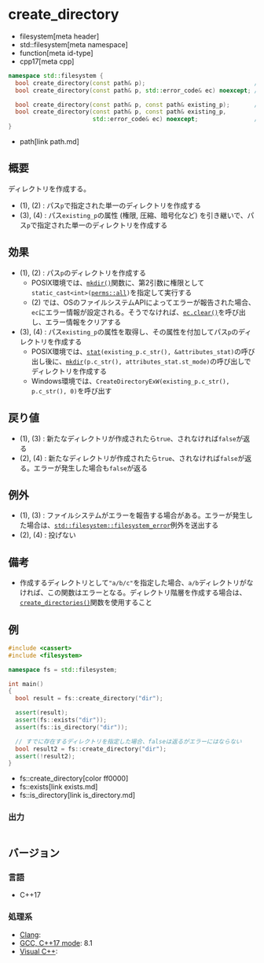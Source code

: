 # create_directory
* filesystem[meta header]
* std::filesystem[meta namespace]
* function[meta id-type]
* cpp17[meta cpp]

```cpp
namespace std::filesystem {
  bool create_directory(const path& p);                               // (1)
  bool create_directory(const path& p, std::error_code& ec) noexcept; // (2)

  bool create_directory(const path& p, const path& existing_p);       // (3)
  bool create_directory(const path& p, const path& existing_p,
                        std::error_code& ec) noexcept;                // (4)
}
```
* path[link path.md]

## 概要
ディレクトリを作成する。

- (1), (2) : パス`p`で指定された単一のディレクトリを作成する
- (3), (4) : パス`existing_p`の属性 (権限, 圧縮、暗号化など) を引き継いで、パス`p`で指定された単一のディレクトリを作成する


## 効果
- (1), (2) : パス`p`のディレクトリを作成する
    - POSIX環境では、[`mkdir()`](https://linuxjm.osdn.jp/html/LDP_man-pages/man2/mkdir.2.html)関数に、第2引数に権限として`static_cast<int>(`[`perms::all`](perms.md)`)`を指定して実行する
    - (2) では、OSのファイルシステムAPIによってエラーが報告された場合、`ec`にエラー情報が設定される。そうでなければ、[`ec.clear()`](/reference/system_error/error_code/clear.md)を呼び出し、エラー情報をクリアする
- (3), (4) : パス`existing_p`の属性を取得し、その属性を付加してパス`p`のディレクトリを作成する
    - POSIX環境では、[`stat`](https://linuxjm.osdn.jp/html/LDP_man-pages/man2/stat.2.html)`(existing_p.c_str(), &attributes_stat)`の呼び出し後に、[`mkdir`](https://linuxjm.osdn.jp/html/LDP_man-pages/man2/mkdir.2.html)`(p.c_str(), attributes_stat.st_mode)`の呼び出しでディレクトリを作成する
    - Windows環境では、`CreateDirectoryExW(existing_p.c_str(), p.c_str(), 0)`を呼び出す


## 戻り値
- (1), (3) : 新たなディレクトリが作成されたら`true`、されなければ`false`が返る
- (2), (4) : 新たなディレクトリが作成されたら`true`、されなければ`false`が返る。エラーが発生した場合も`false`が返る


## 例外
- (1), (3) : ファイルシステムがエラーを報告する場合がある。エラーが発生した場合は、[`std::filesystem::filesystem_error`](filesystem_error.md)例外を送出する
- (2), (4) : 投げない


## 備考
- 作成するディレクトリとして`"a/b/c"`を指定した場合、`a/b`ディレクトリがなければ、この関数はエラーとなる。ディレクトリ階層を作成する場合は、[`create_directories()`](create_directories.md.nolink)関数を使用すること


## 例
```cpp example
#include <cassert>
#include <filesystem>

namespace fs = std::filesystem;

int main()
{
  bool result = fs::create_directory("dir");

  assert(result);
  assert(fs::exists("dir"));
  assert(fs::is_directory("dir"));

  // すでに存在するディレクトリを指定した場合、falseは返るがエラーにはならない
  bool result2 = fs::create_directory("dir");
  assert(!result2);
}
```
* fs::create_directory[color ff0000]
* fs::exists[link exists.md]
* fs::is_directory[link is_directory.md]

### 出力
```
```

## バージョン
### 言語
- C++17

### 処理系
- [Clang](/implementation.md#clang):
- [GCC, C++17 mode](/implementation.md#gcc): 8.1
- [Visual C++](/implementation.md#visual_cpp):
